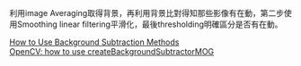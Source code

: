 利用image Averaging取得背景，再利用背景比對得知那些影像有在動，第二步使用Smoothing linear filtering平滑化，最後thresholding明確區分是否有在動。

[How to Use Background Subtraction Methods](https://docs.opencv.org/trunk/d1/dc5/tutorial_background_subtraction.html)<br>
[OpenCV: how to use createBackgroundSubtractorMOG](https://stackoverflow.com/questions/19221877/opencv-how-to-use-createbackgroundsubtractormog)
